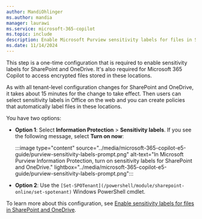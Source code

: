```yaml
---
author: MandiOhlinger
ms.author: mandia
manager: laurawi
ms.service: microsoft-365-copilot
ms.topic: include
description: Enable Microsoft Purview sensitivity labels for files in SharePoint and OneDrive for Microsoft 365 Copilot.
ms.date: 11/14/2024
---
```


This step is a one-time configuration that is required to enable sensitivity labels for SharePoint and OneDrive. It's also required for Microsoft 365 Copilot to access encrypted files stored in these locations.

As with all tenant-level configuration changes for SharePoint and OneDrive, it takes about 15 minutes for the change to take effect. Then users can select sensitivity labels in Office on the web and you can create policies that automatically label files in these locations.

You have two options:

- **Option 1**: Select **Information Protection** > **Sensitivity labels**. If you see the following message, select **Turn on now**:

  :::image type="content" source="../media/microsoft-365-copilot-e5-guide/purview-sensitivity-labels-prompt.png" alt-text="In Microsoft Purview Information Protection, turn on sensitivity labels for SharePoint and OneDrive." lightbox="../media/microsoft-365-copilot-e5-guide/purview-sensitivity-labels-prompt.png":::

- **Option 2**: Use the `[Set-SPOTenant](/powershell/module/sharepoint-online/set-spotenant)` Windows PowerShell cmdlet.

To learn more about this configuration, see [Enable sensitivity labels for files in SharePoint and OneDrive](/purview/sensitivity-labels-sharepoint-onedrive-files).
